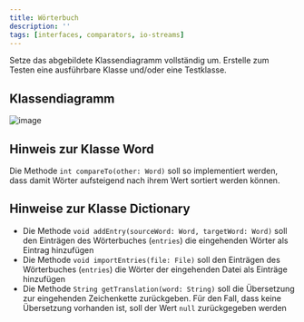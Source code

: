 ```yaml
---
title: Wörterbuch
description: ''
tags: [interfaces, comparators, io-streams]
---
```


Setze das abgebildete Klassendiagramm vollständig um. Erstelle zum Testen eine ausführbare Klasse und/oder eine Testklasse.

## Klassendiagramm
![image](https://user-images.githubusercontent.com/47243617/208393410-50927e61-5679-46ae-bf17-d414eec1204f.png)

## Hinweis zur Klasse Word
Die Methode `int compareTo(other: Word)` soll so implementiert werden, dass damit Wörter aufsteigend nach ihrem Wert sortiert werden können.

## Hinweise zur Klasse Dictionary
- Die Methode `void addEntry(sourceWord: Word, targetWord: Word)` soll den Einträgen des Wörterbuches (`entries`) die eingehenden Wörter als Eintrag hinzufügen
- Die Methode `void importEntries(file: File)` soll den Einträgen des Wörterbuches (`entries`) die Wörter der eingehenden Datei als Einträge hinzufügen
- Die Methode `String getTranslation(word: String)` soll die Übersetzung zur eingehenden Zeichenkette zurückgeben. Für den Fall, dass keine Übersetzung vorhanden ist,
soll der Wert `null` zurückgegeben werden
